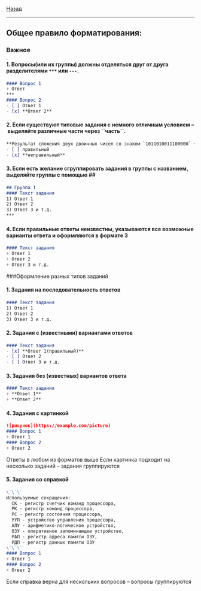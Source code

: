[Назад](../README.md)
***
## **Общее правило форматирования:**
### Важное
#### 1. Вопросы(или их группы) должны отделяться друг от друга разделителями ``***`` или ``---``. 
```md
#### Вопрос 1
+ Ответ
***
#### Вопрос 2
- [ ] Ответ 1
- [x] **Ответ 2**
```
#### 2. Если существуют типовые задания с немного отличным условием – выделяйте различные части через \`\`часть\`\`.
```md
**Результат сложения двух двоичных чисел со знаком `1011010011100000` + `1011010100110111`:**  
- [ ] правильный  
- [x] **неправильный**  
```
#### 3. Если есть желание сгруппировать задания в группы с названием, выделяйте группы с помощью \#\#
```md
## Группа 1
#### Текст задания
1) Ответ 1
2) Ответ 2
3) Ответ 3 и т.д.
***
```
#### 4. Если правильные ответы неизвестны, указываются все возможные варианты ответа и оформляются в формате 3
```md
#### Текст задания
+ Ответ 1
+ Ответ 2
+ Ответ 3 и т.д.
```
###Оформление разных типов заданий
#### 1. Задания на последовательность ответов
```md
#### Текст задания
1) Ответ 1
2) Ответ 2
3) Ответ 3 и т.д.
```
#### 2. Задания с (известными) вариантами ответов
```md
#### Текст задания
- [x] **Ответ 1(правильный)**
- [ ] Ответ 2
- [ ] Ответ 3 и т.д.
```
#### 3. Задания без (известных) вариантов ответа
```md
#### Текст задания
+ **Ответ 1**
+ **Ответ 2**
```
#### 4. Задания с картинкой
```md
![рисунок](https://example.com/picture)
#### Вопрос 1
+ Ответ 1
#### Вопрос 2
+ Ответ 2
```
Ответы в любом из форматов выше
Если картинка подходит на несколько заданий – задания группируются
#### 5. Задания со справкой
```md
\`\`\`
Используемые сокращения:
  СК - регистр счетчик команд процессора,
  РК - регистр команд процессора,
  РС - регистр состояния процессора,
  УУП - устройство управления процессора,
  АЛУ - арифметико-логическое устройство,
  ОЗУ - оперативное запоминающее устройство,
  РАП - регистр адреса памяти ОЗУ,
  РДП - регистр данных памяти ОЗУ
\`\`\`
#### Вопрос 1
+ Ответ 1
#### Вопрос 2
+ Ответ 2
```
Если справка верна для нескольких вопросов – вопросы группируются

